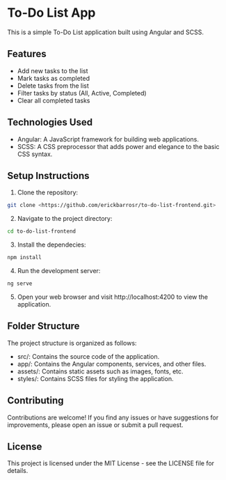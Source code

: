 # To-Do List App

This is a simple To-Do List application built using Angular and SCSS.

## Features

- Add new tasks to the list
- Mark tasks as completed
- Delete tasks from the list
- Filter tasks by status (All, Active, Completed)
- Clear all completed tasks

## Technologies Used

- Angular: A JavaScript framework for building web applications.
- SCSS: A CSS preprocessor that adds power and elegance to the basic CSS syntax.

## Setup Instructions

1. Clone the repository:

```bash
git clone <https://github.com/erickbarrosr/to-do-list-frontend.git>
```

2. Navigate to the project directory:

```bash
cd to-do-list-frontend
```

3. Install the dependecies:

```bash
npm install
```

4. Run the development server:

```bash
ng serve
```

5. Open your web browser and visit http://localhost:4200 to view the application.

## Folder Structure

The project structure is organized as follows:

- src/: Contains the source code of the application.
- app/: Contains the Angular components, services, and other files.
- assets/: Contains static assets such as images, fonts, etc.
- styles/: Contains SCSS files for styling the application.

## Contributing

Contributions are welcome! If you find any issues or have suggestions for improvements, please open an issue or submit a pull request.

## License

This project is licensed under the MIT License - see the LICENSE file for details.
